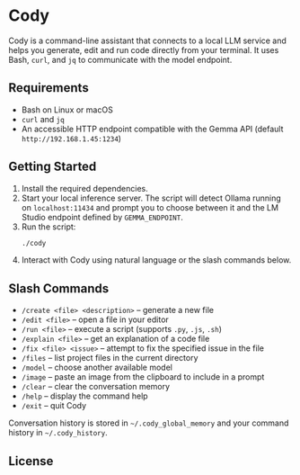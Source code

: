 # Cody

Cody is a command-line assistant that connects to a local LLM service and helps you generate, edit and run code directly from your terminal. It uses Bash, `curl`, and `jq` to communicate with the model endpoint.

## Requirements
- Bash on Linux or macOS
- `curl` and `jq`
- An accessible HTTP endpoint compatible with the Gemma API (default `http://192.168.1.45:1234`)

## Getting Started
1. Install the required dependencies.
2. Start your local inference server. The script will detect Ollama running on
   `localhost:11434` and prompt you to choose between it and the LM Studio
   endpoint defined by `GEMMA_ENDPOINT`.
3. Run the script:
   ```bash
   ./cody
   ```
4. Interact with Cody using natural language or the slash commands below.

## Slash Commands
- `/create <file> <description>` – generate a new file
- `/edit <file>` – open a file in your editor
- `/run <file>` – execute a script (supports `.py`, `.js`, `.sh`)
- `/explain <file>` – get an explanation of a code file
- `/fix <file> <issue>` – attempt to fix the specified issue in the file
- `/files` – list project files in the current directory
- `/model` – choose another available model
- `/image` – paste an image from the clipboard to include in a prompt
- `/clear` – clear the conversation memory
- `/help` – display the command help
- `/exit` – quit Cody

Conversation history is stored in `~/.cody_global_memory` and your command history in `~/.cody_history`.

## License


